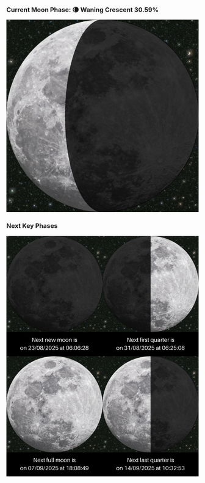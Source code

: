 ### Current Moon Phase: 🌘 Waning Crescent 30.59%
![Moon Phase](moonphase.png)
### Next Key Phases
![Gallery](gallery.png)